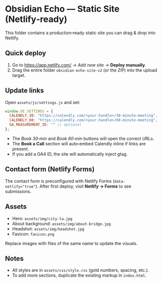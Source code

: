 
# Obsidian Echo — Static Site (Netlify‑ready)

This folder contains a production‑ready static site you can drag & drop into Netlify.

## Quick deploy
1. Go to https://app.netlify.com/ → *Add new site* → **Deploy manually**.
2. Drag the entire folder `obsidian-echo-site-v2` (or the ZIP) into the upload target.

## Update links
Open `assets/js/settings.js` and set:
```js
window.OE_SETTINGS = {
  CALENDLY_30: "https://calendly.com/<your-handle>/30-minute-meeting",
  CALENDLY_60: "https://calendly.com/<your-handle>/60-minute-meeting",
  GA_MEASUREMENT_ID: "" // optional
};
```
- The *Book 30‑min* and *Book 60‑min* buttons will open the correct URLs.
- The **Book a Call** section will auto‑embed Calendly inline if links are present.
- If you add a GA4 ID, the site will automatically inject gtag.

## Contact form (Netlify Forms)
The contact form is preconfigured with Netlify Forms (`data-netlify="true"`). After first deploy, visit **Netlify → Forms** to see submissions.

## Assets
- Hero: `assets/img/city-la.jpg`
- About background: `assets/img/about-bridge.jpg`
- Headshot: `assets/img/headshot.jpg`
- Favicon: `favicon.png`

Replace images with files of the same name to update the visuals.

## Notes
- All styles are in `assets/css/style.css` (gold numbers, spacing, etc.).
- To add more sections, duplicate the existing markup in `index.html`.
